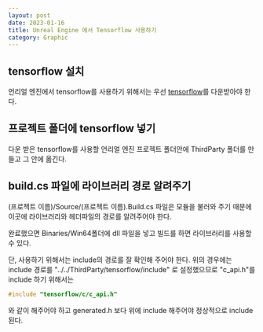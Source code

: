 ```yaml
---
layout: post
date: 2023-01-16
title: Unreal Engine 에서 Tensorflow 사용하기
category: Graphic
---
```


## tensorflow 설치

언리얼 엔진에서 tensorflow를 사용하기 위해서는 우선 [tensorflow](https://www.tensorflow.org/?hl=ko)를 다운받아야 한다.

## 프로젝트 폴더에 tensorflow 넣기

다운 받은 tensorflow를 사용할 언리얼 엔진 프로젝트 폴더안에 ThirdParty 폴더를 만들고 그 안에 옮긴다.

## build.cs 파일에 라이브러리 경로 알려주기

(프로젝트 이름)/Source/(프로젝트 이름).Build.cs 파일은 모듈을 불러와 주기 때문에 이곳에 라이브러리와 헤더파일의 경로를 알려주어야 한다.

<script src="https://gist.github.com/Soku3D/b5bd80b4f5fff85085c13c36a73f9766.js"></script>

완료했으면 Binaries/Win64폴더에 dll 파일을 넣고 빌드를 하면 라이브러리를 사용할 수 있다.

단, 사용하기 위해서는 include의 경로를 잘 확인해 주어야 한다. 위의 경우에는 include 경로를 "../../ThirdParty/tensorflow/include" 로 설정했으므로 "c_api.h"를 include 하기 위해서는

```c++
#include "tensorflow/c/c_api.h"
```

와 같이 해주어야 하고 generated.h 보다 위에 include 해주어야 정상적으로 include 된다.